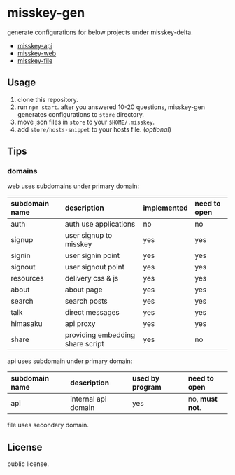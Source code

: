 misskey-gen
=====
generate configurations for below projects under misskey-delta.  
- [misskey-api](https://github.com/misskey-delta/misskey-api)
- [misskey-web](https://github.com/misskey-delta/misskey-web)
- [misskey-file](https://github.com/misskey-delta/misskey-file)

Usage
-----
1. clone this repository.
2. run `npm start`. after you answered 10-20 questions, misskey-gen generates configurations to `store` directory.
3. move json files in `store` to your `$HOME/.misskey`.
4. add `store/hosts-snippet` to your hosts file. (_optional_)

Tips
-----

### domains
web uses subdomains under primary domain:  

| subdomain name | description | implemented | need to open |
| :-- | :-- | :-- | :-- |
| auth | auth use applications | no | no |
| signup | user signup to misskey | yes | yes |
| signin | user signin point | yes | yes |
| signout | user signout point | yes | yes |
| resources | delivery css & js | yes | yes |
| about | about page | yes | yes |
| search | search posts | yes | yes |
| talk | direct messages | yes | yes |
| himasaku | api proxy | yes | yes |
| share | providing embedding share script | yes | no |

api uses subdomain under primary domain:  

| subdomain name | description | used by program | need to open |
| :-- | :-- |:-- | :-- |
| api | internal api domain | yes | no, **must not**. |

file uses secondary domain.

License
-----
public license.
